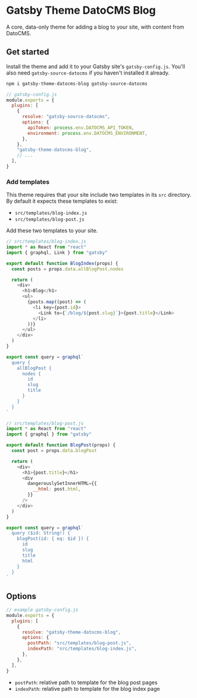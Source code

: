 # Gatsby Theme DatoCMS Blog

A core, data-only theme for adding a blog to your site, with content from DatoCMS.

## Get started

Install the theme and add it to your Gatsby site's `gatsby-config.js`.
You'll also need `gatsby-source-datocms` if you haven't installed it already.

```sh
npm i gatsby-theme-datocms-blog gatsby-source-datocms
```

```js
// gatsby-config.js
module.exports = {
  plugins: [
    {
      resolve: "gatsby-source-datocms",
      options: {
        apiToken: process.env.DATOCMS_API_TOKEN,
        environment: process.env.DATOCMS_ENVIRONMENT,
      },
    },
    "gatsby-theme-datocms-blog",
    // ...
  ],
}
```

### Add templates

This theme requires that your site include two templates in its `src` directory.
By default it expects these templates to exist:

- `src/templates/blog-index.js`
- `src/templates/blog-post.js`

Add these two templates to your site.

```js
// src/templates/blog-index.js
import * as React from "react"
import { graphql, Link } from "gatsby"

export default function BlogIndex(props) {
  const posts = props.data.allBlogPost.nodes

  return (
    <div>
      <h1>Blog</h1>
      <ul>
        {posts.map((post) => (
          <li key={post.id}>
            <Link to={`/blog/${post.slug}`}>{post.title}</Link>
          </li>
        ))}
      </ul>
    </div>
  )
}

export const query = graphql`
  query {
    allBlogPost {
      nodes {
        id
        slug
        title
      }
    }
  }
`
```

```js
// src/templates/blog-post.js
import * as React from "react"
import { graphql } from "gatsby"

export default function BlogPost(props) {
  const post = props.data.blogPost

  return (
    <div>
      <h1>{post.title}</h1>
      <div
        dangerouslySetInnerHTML={{
          __html: post.html,
        }}
      />
    </div>
  )
}

export const query = graphql`
  query ($id: String!) {
    blogPost(id: { eq: $id }) {
      id
      slug
      title
      html
    }
  }
`
```

## Options

```js
// example gatsby-config.js
module.exports = {
  plugins: [
    {
      resolve: "gatsby-theme-datocms-blog",
      options: {
        postPath: "src/templates/blog-post.js",
        indexPath: "src/templates/blog-index.js",
      },
    },
  ],
}
```

- `postPath`: relative path to template for the blog post pages
- `indexPath`: relative path to template for the blog index page
